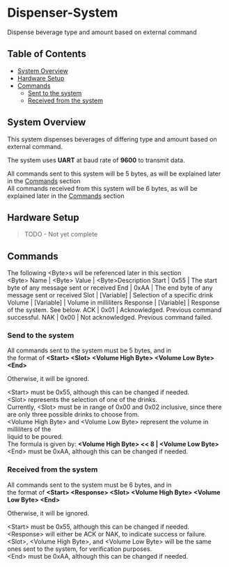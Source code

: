# Dispenser-System
Dispense beverage type and amount based on external command

## Table of Contents
- [System Overview](#system-overview)
- [Hardware Setup](#hardware-setup)
- [Commands](#commands)
  * [Sent to the system](#sent-to-the-system)
  * [Received from the system](#received-from-the-system)
  
## System Overview
This system dispenses beverages of differing type and amount based on external command.   

The system uses **UART** at baud rate of **9600** to transmit data.   

All commands sent to this system will be 5 bytes, as will be explained later in the [Commands](#commands) section   
All commands received from this system will be 6 bytes, as will be explained later in the [Commands](#commands) section   

## Hardware Setup
> TODO - Not yet complete

## Commands
The following \<Byte>s will be referenced later in this section   
\<Byte> Name | \<Byte> Value | \<Byte>Description
Start        | 0x55          | The start byte of any message sent or received
End          | 0xAA          | The end byte of any message sent or received
Slot         | [Variable]    | Selection of a specific drink
Volume       | [Variable]    | Volume in milliliters
Response     | [Variable]    | Response of the system. See below.
ACK          | 0x01          | Acknowledged. Previous command successful.
NAK          | 0x00          | Not acknowledged. Previous command failed.

### Send to the system
All commands sent to the system must be 5 bytes, and in   
the format of **\<Start> \<Slot> \<Volume High Byte> \<Volume Low Byte> \<End>**   

Otherwise, it will be ignored.   

\<Start> must be 0x55, although this can be changed if needed.   
\<Slot> represents the selection of one of the drinks.   
Currently, \<Slot> must be in range of 0x00 and 0x02 inclusive, since there are only three possible drinks to choose from.   
\<Volume High Byte> and \<Volume Low Byte> represent the volume in milliliters of the   
liquid to be poured.   
The formula is given by: **\<Volume High Byte> << 8 | \<Volume Low Byte>**   
\<End> must be 0xAA, although this can be changed if needed.   

### Received from the system
All commands sent to the system must be 6 bytes, and in   
the format of **\<Start> \<Response> \<Slot> \<Volume High Byte> \<Volume Low Byte> \<End>**   

Otherwise, it will be ignored.   

\<Start> must be 0x55, although this can be changed if needed.   
\<Response> will either be ACK or NAK, to indicate success or failure.   
\<Slot>, \<Volume High Byte>, and \<Volume Low Byte> will be the same ones sent to the system, for verification purposes.   
\<End> must be 0xAA, although this can be changed if needed.   
